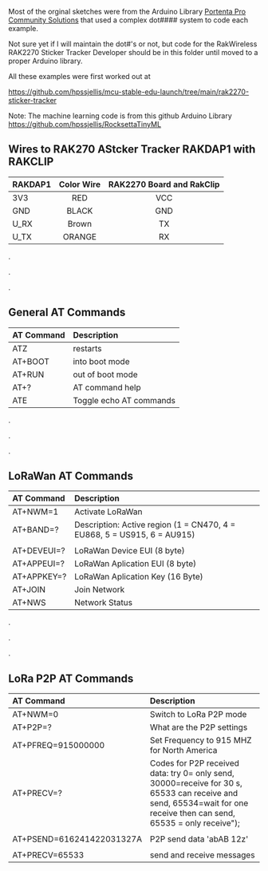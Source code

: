 Most of the orginal sketches were from the Arduino Library [Portenta Pro Community Solutions](https://github.com/hpssjellis/portenta-pro-community-solutions/tree/main/examples) that used a complex dot#### system to code each example.

Not sure yet if I will maintain the dot#'s or not, but code for the RakWireless RAK2270 Sticker Tracker Developer  should be in this folder until moved to a proper Arduino library.



All these examples were first worked out at 

https://github.com/hpssjellis/mcu-stable-edu-launch/tree/main/rak2270-sticker-tracker


Note: The machine learning code is from this github Arduino Library    https://github.com/hpssjellis/RocksettaTinyML







## Wires to RAK270 AStcker Tracker RAKDAP1 with RAKCLIP

| RAKDAP1   |      Color Wire      |  RAK2270 Board and RakClip |
|:----------|:-------------:|:------:|
| 3V3 |  RED |VCC |
| GND |    BLACK   |   GND |
| U_RX | Brown |    TX |
| U_TX | ORANGE |    RX |




.

.


.






## General AT Commands
| AT Command  |    Description      |
|:----------|:-------------|
| ATZ | restarts  |
| AT+BOOT | into boot mode |
| AT+RUN | out of boot mode |
| AT+? | AT command help |
| ATE | Toggle echo AT commands |


.


.


.



## LoRaWan AT Commands

| AT Command  |    Description      |
|:----------|:-------------|
| AT+NWM=1 |  Activate LoRaWan  |
| AT+BAND=? | Description: Active region (1 = CN470, 4 = EU868, 5 = US915, 6 = AU915)   |
|   |   |
| AT+DEVEUI=? |  LoRaWan Device EUI (8 byte) |
| AT+APPEUI=?   |  LoRaWan Aplication EUI   (8 byte) |
| AT+APPKEY=? |  LoRaWan Aplication Key   (16 Byte) |
| AT+JOIN |  Join Network  |
| AT+NWS  | Network Status  |



.



.




.

## LoRa P2P AT Commands

| AT Command  |    Description      |
|:----------|:-------------|
| AT+NWM=0  |  Switch to LoRa P2P mode  |
|  AT+P2P=? |  What are the P2P settings   |
| AT+PFREQ=915000000  |  Set Frequency to 915 MHZ for North America   |
| AT+PRECV=?  |   Codes for P2P received data:  try 0= only send, 30000=receive for 30 s, 65533 can receive and send, 65534=wait for one receive then can send, 65535 = only receive");   |
|   |   |
| AT+PSEND=616241422031327A  | P2P send data  'abAB 12z'   |
|   |   |
| AT+PRECV=65533  |  send and receive messages |













